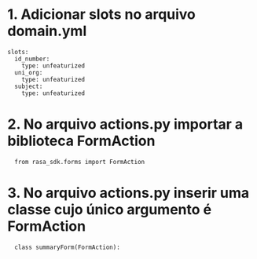 # 1. Adicionar slots no arquivo domain.yml

```
slots:
  id_number:
    type: unfeaturized
  uni_org:
    type: unfeaturized
  subject:
    type: unfeaturized
```
# 2. No arquivo actions.py importar a biblioteca FormAction
```
  from rasa_sdk.forms import FormAction

```

# 3. No arquivo actions.py inserir uma classe cujo único argumento é FormAction
```
  class summaryForm(FormAction):
```
